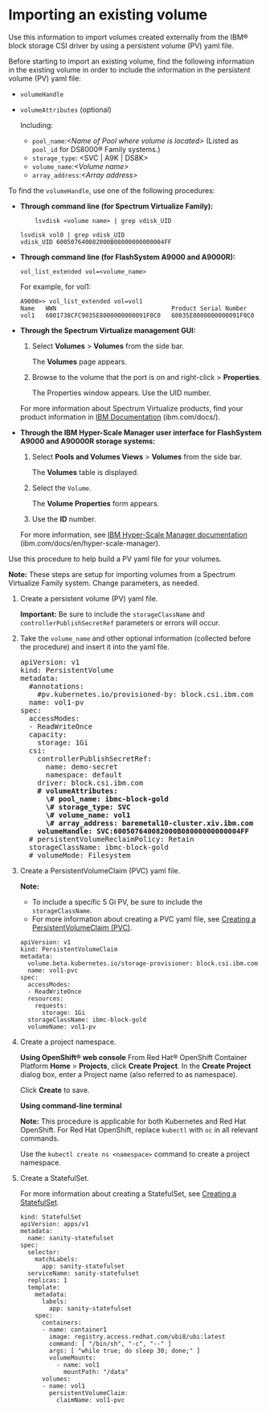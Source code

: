 # Importing an existing volume

Use this information to import volumes created externally from the IBM® block storage CSI driver by using a persistent volume (PV) yaml file.

Before starting to import an existing volume, find the following information in the existing volume in order to include the information in the persistent volume (PV) yaml file:

-   `volumeHandle`
-   `volumeAttributes` (optional)

    Including:

    -   `pool_name`:_<Name of Pool where volume is located\>_ (Listed as `pool_id` for DS8000® Family systems.)
    -   `storage_type`: <SVC \| A9K \| DS8K\>
    -   `volume_name`:_<Volume name\>_
    -   `array_address`:_<Array address\>_

To find the `volumeHandle`, use one of the following procedures:

-   **Through command line (for Spectrum Virtualize Family):**

    `    lsvdisk <volume name> | grep vdisk_UID`

    ```screen
    lsvdisk vol0 | grep vdisk_UID
    vdisk_UID 600507640082000B08000000000004FF
    ```

-   **Through command line (for FlashSystem A9000 and A9000R):**

    `vol_list_extended vol=<volume_name>`
    

    For example, for vol1:

    ```screen
    A9000>> vol_list_extended vol=vol1
    Name   WWN                                Product Serial Number     
    vol1   6001738CFC9035E8000000000091F0C0   60035E8000000000091F0C0 
    ```

-   **Through the Spectrum Virtualize management GUI:**

    1.  Select **Volumes** \> **Volumes** from the side bar.

        The **Volumes** page appears.

    2.  Browse to the volume that the port is on and right-click \> **Properties**.

        The Properties window appears. Use the UID number.

    For more information about Spectrum Virtualize products, find your product information in [IBM Documentation](https://www.ibm.com/docs/) (ibm.com/docs/).

-   **Through the IBM Hyper-Scale Manager user interface for FlashSystem A9000 and A90000R storage systems:**

    1.  Select **Pools and Volumes Views** \> **Volumes** from the side bar.

        The **Volumes** table is displayed.

    2.  Select the `Volume`.

        The **Volume Properties** form appears.

    3.  Use the **ID** number.
    
    For more information, see [IBM Hyper-Scale Manager documentation](https://www.ibm.com/docs/en/hyper-scale-manager/) (ibm.com/docs/en/hyper-scale-manager).


Use this procedure to help build a PV yaml file for your volumes.

**Note:** These steps are setup for importing volumes from a Spectrum Virtualize Family system. Change parameters, as needed.

1.  Create a persistent volume (PV) yaml file.

    **Important:** Be sure to include the `storageClassName` and `controllerPublishSecretRef` parameters or errors will occur.

2.  Take the `volume_name` and other optional information (collected before the procedure) and insert it into the yaml file.

    <pre>
    apiVersion: v1
    kind: PersistentVolume
    metadata:
      #annotations:
        #pv.kubernetes.io/provisioned-by: block.csi.ibm.com
      name: vol1-pv
    spec:
      accessModes:
      - ReadWriteOnce
      capacity:
        storage: 1Gi
      csi:
        controllerPublishSecretRef:
          name: demo-secret
          namespace: default
        driver: block.csi.ibm.com
        <b># volumeAttributes:
          \# pool_name: ibmc-block-gold
          \# storage_type: SVC
          \# volume_name: vol1
          \# array_address: baremetal10-cluster.xiv.ibm.com
        volumeHandle: SVC:600507640082000B08000000000004FF</b>
      # persistentVolumeReclaimPolicy: Retain
      storageClassName: ibmc-block-gold
      # volumeMode: Filesystem
    </pre>

3.  Create a PersistentVolumeClaim (PVC) yaml file.

    **Note:**

    -   To include a specific 5 Gi PV, be sure to include the `storageClassName`.
    -   For more information about creating a PVC yaml file, see [Creating a PersistentVolumeClaim (PVC)](csi_ug_config_create_pvc.md).
    
    ```screen
    apiVersion: v1
    kind: PersistentVolumeClaim
    metadata:
      volume.beta.kubernetes.io/storage-provisioner: block.csi.ibm.com
      name: vol1-pvc
    spec:
      accessModes:
      - ReadWriteOnce
      resources:
        requests:
          storage: 1Gi
      storageClassName: ibmc-block-gold
      volumeName: vol1-pv
    ```

4.  Create a project namespace.

    **Using OpenShift® web console**
      From Red Hat® OpenShift Container Platform **Home** \> **Projects**, click **Create Project**. In the **Create Project** dialog box, enter a Project name (also referred to as namespace).

    Click **Create** to save.

    **Using command-line terminal**
    
    **Note:** This procedure is applicable for both Kubernetes and Red Hat OpenShift. For Red Hat OpenShift, replace `kubectl` with `oc` in all relevant commands.

    Use the `kubectl create ns <namespace>` command to create a project namespace.

5.  Create a StatefulSet.

    For more information about creating a StatefulSet, see [Creating a StatefulSet](csi_ug_config_create_statefulset.md).

    ```screen
    kind: StatefulSet
    apiVersion: apps/v1
    metadata:
      name: sanity-statefulset
    spec:
      selector:
        matchLabels:
          app: sanity-statefulset
      serviceName: sanity-statefulset
      replicas: 1
      template:
        metadata:
          labels:
            app: sanity-statefulset
        spec:
          containers:
          - name: container1
            image: registry.access.redhat.com/ubi8/ubi:latest
            command: [ "/bin/sh", "-c", "--" ]
            args: [ "while true; do sleep 30; done;" ]
            volumeMounts:
              - name: vol1
                mountPath: "/data"
          volumes:
          - name: vol1
            persistentVolumeClaim:
              claimName: vol1-pvc
    
    ```


